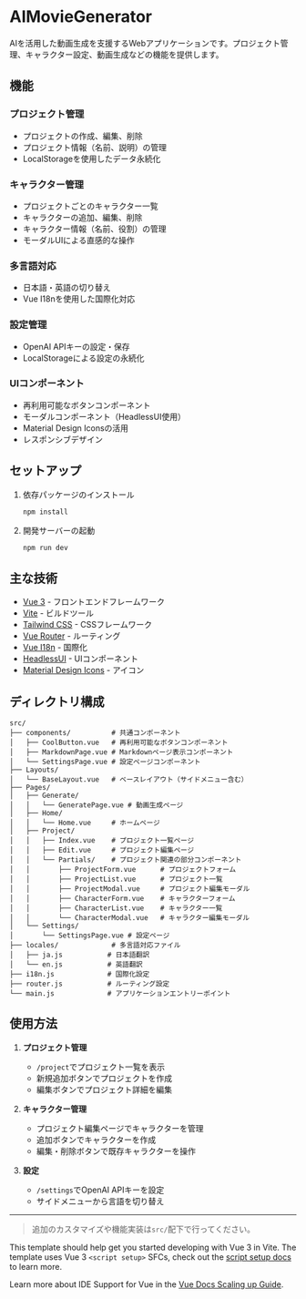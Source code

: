 # AIMovieGenerator

AIを活用した動画生成を支援するWebアプリケーションです。プロジェクト管理、キャラクター設定、動画生成などの機能を提供します。

## 機能

### プロジェクト管理
- プロジェクトの作成、編集、削除
- プロジェクト情報（名前、説明）の管理
- LocalStorageを使用したデータ永続化

### キャラクター管理
- プロジェクトごとのキャラクター一覧
- キャラクターの追加、編集、削除
- キャラクター情報（名前、役割）の管理
- モーダルUIによる直感的な操作

### 多言語対応
- 日本語・英語の切り替え
- Vue I18nを使用した国際化対応

### 設定管理
- OpenAI APIキーの設定・保存
- LocalStorageによる設定の永続化

### UIコンポーネント
- 再利用可能なボタンコンポーネント
- モーダルコンポーネント（HeadlessUI使用）
- Material Design Iconsの活用
- レスポンシブデザイン

## セットアップ

1. 依存パッケージのインストール
   ```sh
   npm install
   ```
2. 開発サーバーの起動
   ```sh
   npm run dev
   ```

## 主な技術
- [Vue 3](https://vuejs.org/) - フロントエンドフレームワーク
- [Vite](https://vitejs.dev/) - ビルドツール
- [Tailwind CSS](https://tailwindcss.com/) - CSSフレームワーク
- [Vue Router](https://router.vuejs.org/) - ルーティング
- [Vue I18n](https://vue-i18n.intlify.dev/) - 国際化
- [HeadlessUI](https://headlessui.com/) - UIコンポーネント
- [Material Design Icons](https://materialdesignicons.com/) - アイコン

## ディレクトリ構成

```
src/
├── components/          # 共通コンポーネント
│   ├── CoolButton.vue   # 再利用可能なボタンコンポーネント
│   ├── MarkdownPage.vue # Markdownページ表示コンポーネント
│   └── SettingsPage.vue # 設定ページコンポーネント
├── Layouts/
│   └── BaseLayout.vue   # ベースレイアウト（サイドメニュー含む）
├── Pages/
│   ├── Generate/
│   │   └── GeneratePage.vue # 動画生成ページ
│   ├── Home/
│   │   └── Home.vue     # ホームページ
│   ├── Project/
│   │   ├── Index.vue    # プロジェクト一覧ページ
│   │   ├── Edit.vue     # プロジェクト編集ページ
│   │   └── Partials/    # プロジェクト関連の部分コンポーネント
│   │       ├── ProjectForm.vue      # プロジェクトフォーム
│   │       ├── ProjectList.vue      # プロジェクト一覧
│   │       ├── ProjectModal.vue     # プロジェクト編集モーダル
│   │       ├── CharacterForm.vue    # キャラクターフォーム
│   │       ├── CharacterList.vue    # キャラクター一覧
│   │       └── CharacterModal.vue   # キャラクター編集モーダル
│   └── Settings/
│       └── SettingsPage.vue # 設定ページ
├── locales/             # 多言語対応ファイル
│   ├── ja.js           # 日本語翻訳
│   └── en.js           # 英語翻訳
├── i18n.js             # 国際化設定
├── router.js           # ルーティング設定
└── main.js             # アプリケーションエントリーポイント
```

## 使用方法

1. **プロジェクト管理**
   - `/project`でプロジェクト一覧を表示
   - 新規追加ボタンでプロジェクトを作成
   - 編集ボタンでプロジェクト詳細を編集

2. **キャラクター管理**
   - プロジェクト編集ページでキャラクターを管理
   - 追加ボタンでキャラクターを作成
   - 編集・削除ボタンで既存キャラクターを操作

3. **設定**
   - `/settings`でOpenAI APIキーを設定
   - サイドメニューから言語を切り替え

---

> 追加のカスタマイズや機能実装は`src/`配下で行ってください。

This template should help get you started developing with Vue 3 in Vite. The template uses Vue 3 `<script setup>` SFCs, check out the [script setup docs](https://v3.vuejs.org/api/sfc-script-setup.html#sfc-script-setup) to learn more.

Learn more about IDE Support for Vue in the [Vue Docs Scaling up Guide](https://vuejs.org/guide/scaling-up/tooling.html#ide-support).
